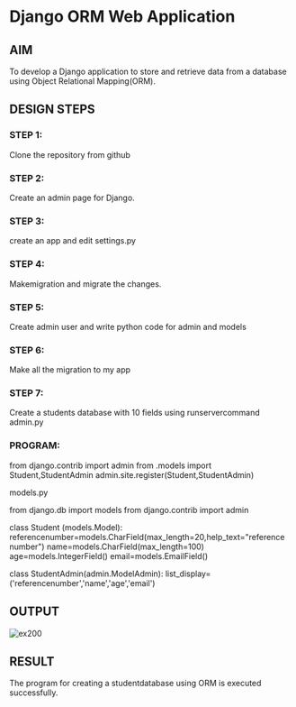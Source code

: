 # Django ORM Web Application

## AIM
To develop a Django application to store and retrieve data from a database using Object Relational Mapping(ORM).

## DESIGN STEPS

### STEP 1:
   Clone the repository from github

### STEP 2:
   Create an admin page for Django.

### STEP 3:
   create an app and edit settings.py

### STEP 4:
   Makemigration and migrate the changes.

### STEP 5:
   Create admin user and write python code for admin and models

### STEP 6:
   Make all the migration to my app

### STEP 7:
   Create a students database with 10 fields using runservercommand
admin.py

### PROGRAM:
from django.contrib import admin
from .models import Student,StudentAdmin
admin.site.register(Student,StudentAdmin)

models.py

from django.db import models
from django.contrib import admin

class Student (models.Model):
    referencenumber=models.CharField(max_length=20,help_text="reference number")
    name=models.CharField(max_length=100)
    age=models.IntegerField()
    email=models.EmailField()


class StudentAdmin(admin.ModelAdmin):
    list_display=('referencenumber','name','age','email')

## OUTPUT



![ex200](https://github.com/22009058/ORM/assets/121917232/7b17769a-3754-4869-96be-8fc2efd55d71)


## RESULT
The program for creating a studentdatabase using ORM is executed successfully.
